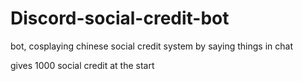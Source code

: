 # Discord-social-credit-bot
bot, cosplaying chinese social credit system by saying things in chat

gives 1000 social credit at the start
